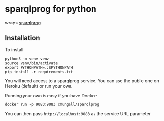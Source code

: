 # sparqlprog for python

wraps [sparqlprog](https://github.com/cmungall/sparqlprog)



## Installation

To install

    python3 -m venv venv
    source venv/bin/activate
    export PYTHONPATH=.:$PYTHONPATH
    pip install -r requirements.txt 

You will need access to a sparqlprog service. You can use the public
one on Heroku (default) or run your own.

Running your own is easy if you have Docker:

    docker run -p 9083:9083 cmungall/sparqlprog

You can then pass `http://localhost:9083` as the service URL parameter


